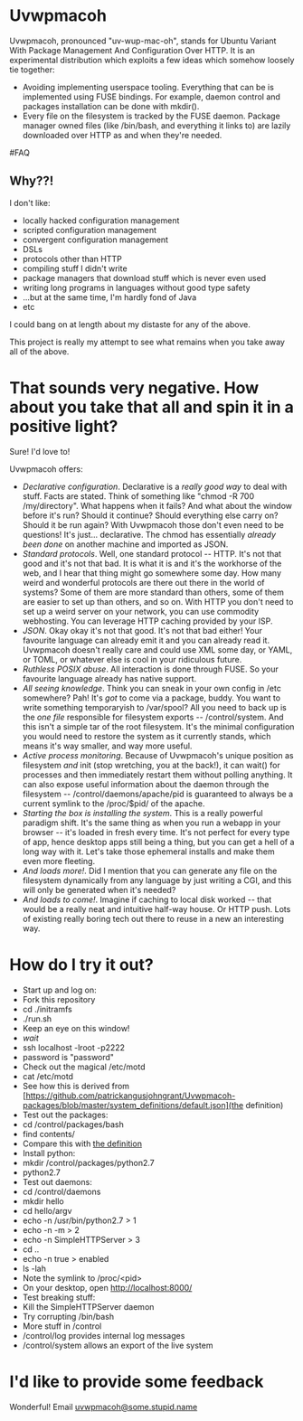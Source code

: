 # Uvwpmacoh
Uvwpmacoh, pronounced "uv-wup-mac-oh", stands for Ubuntu Variant With Package
Management And Configuration Over HTTP. It is an experimental distribution
which exploits a few ideas which somehow loosely tie together:
 - Avoiding implementing userspace tooling. Everything that can be is
   implemented using FUSE bindings. For example, daemon control and packages
   installation can be done with mkdir().
 - Every file on the filesystem is tracked by the FUSE daemon. Package manager
   owned files (like /bin/bash, and everything it links to) are lazily
   downloaded over HTTP as and when they're needed.

#FAQ

## Why??!

I don't like:

* locally hacked configuration management
* scripted configuration management
* convergent configuration management
* DSLs
* protocols other than HTTP
* compiling stuff I didn't write
* package managers that download stuff which is never even used
* writing long programs in languages without good type safety
* ...but at the same time, I'm hardly fond of Java
* etc

I could bang on at length about my distaste for any of the above.

This project is really my attempt to see what remains when you take away all of
the above.

# That sounds very negative. How about you take that all and spin it in a positive light?

Sure! I'd love to!

Uvwpmacoh offers:
* *Declarative configuration*. Declarative is a *really good way* to deal with
  stuff. Facts are stated. Think of something like "chmod -R 700
  /my/directory". What happens when it fails? And what about the window before
  it's run? Should it continue? Should everything else carry on? Should it be
  run again? With Uvwpmacoh those don't even need to be questions! It's just...
  declarative. The chmod has essentially *already been done* on another machine
  and imported as JSON.
* *Standard protocols*. Well, one standard protocol -- HTTP. It's not that good
  and it's not that bad. It is what it is and it's the workhorse of the web,
  and I hear that thing might go somewhere some day. How many weird and
  wonderful protocols are there out there in the world of systems? Some of them
  are more standard than others, some of them are easier to set up than others,
  and so on. With HTTP you don't need to set up a weird server on your network,
  you can use commodity webhosting. You can leverage HTTP caching provided by
  your ISP.
* *JSON*. Okay okay it's not that good. It's not that bad either! Your
  favourite language can already emit it and you can already read it. Uvwpmacoh
  doesn't really care and could use XML some day, or YAML, or TOML, or
  whatever else is cool in your ridiculous future.
* *Ruthless POSIX abuse*. All interaction is done through FUSE. So your
  favourite language already has native support.
* *All seeing knowledge*. Think you can sneak in your own config in /etc
  somewhere? Pah! It's *got* to come via a package, buddy. You want to write
  something temporaryish to /var/spool? All you need to back up is the *one
  file* responsible for filesystem exports -- /control/system. And this isn't a
  simple tar of the root filesystem. It's the minimal configuration you would
  need to restore the system as it currently stands, which means it's way
  smaller, and way more useful.
* *Active process monitoring*. Because of Uvwpmacoh's unique position as
  filesystem *and* init (stop wretching, you at the back!), it can wait() for
  processes and then immediately restart them without polling anything. It can
  also expose useful information about the daemon through the filesystem --
  /control/daemons/apache/pid is guaranteed to always be a current symlink to
  the /proc/$pid/ of the apache.
* *Starting the box is installing the system*. This is a really powerful
  paradigm shift. It's the same thing as when you run a webapp in your browser
  -- it's loaded in fresh every time. It's not perfect for every type of app,
  hence desktop apps still being a thing, but you can get a hell of a long way
  with it. Let's take those ephemeral installs and make them even more
  fleeting.
* *And loads more!*. Did I mention that you can generate any file on the
  filesystem dynamically from any language by just writing a CGI, and this will
  only be generated when it's needed?
* *And loads to come!*. Imagine if caching to local disk worked -- that would
  be a really neat and intuitive half-way house. Or HTTP push. Lots of existing
  really boring tech out there to reuse in a new an interesting way.


# How do I try it out?

* Start up and log on:
 * Fork this repository
 * cd ./initramfs
 * ./run.sh
  * Keep an eye on this window!
 * *wait*
 * ssh localhost -lroot -p2222
 * password is "password"
* Check out the magical /etc/motd
 * cat /etc/motd
 * See how this is derived from [https://github.com/patrickangusjohngrant/Uvwpmacoh-packages/blob/master/system_definitions/default.json](the definition)
* Test out the packages:
 * cd /control/packages/bash
 * find contents/
 * Compare this with [the definition](http://github.com/patrickangusjohngrant/Uvwpmacoh-packages/blob/master/extracts/bash.json)
* Install python:
 * mkdir /control/packages/python2.7
 * python2.7
* Test out daemons:
 * cd /control/daemons
 * mkdir hello
 * cd hello/argv
 * echo -n /usr/bin/python2.7 > 1
 * echo -n -m > 2
 * echo -n SimpleHTTPServer > 3
 * cd ..
 * echo -n true > enabled
 * ls -lah
 * Note the symlink to /proc/&lt;pid&gt;
 * On your desktop, open [http://localhost:8000/](http://localhost:8000/)
* Test breaking stuff:
 * Kill the SimpleHTTPServer daemon
 * Try corrupting /bin/bash
* More stuff in /control
 * /control/log provides internal log messages
 * /control/system allows an export of the live system

# I'd like to provide some feedback

Wonderful! Email uvwpmacoh@some.stupid.name
